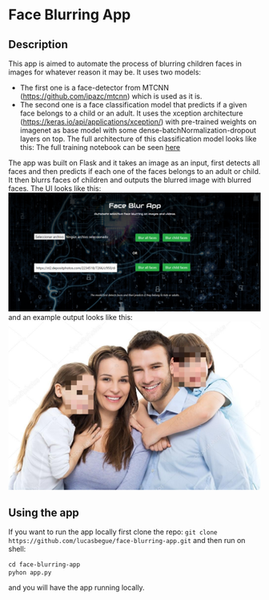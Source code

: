 # Face Blurring App


## Description
This app is aimed to automate the process of blurring children faces in images for 
whatever reason it may be. It uses two models: 
* The first one is a face-detector from MTCNN (https://github.com/ipazc/mtcnn) which
is used as it is.
* The second one is a face classification model that predicts if a given face belongs
to a child or an adult. It uses the xception architecture 
(https://keras.io/api/applications/xception/) with pre-trained weights on imagenet as
base model with some dense-batchNormalization-dropout layers on top. The full 
architecture of this classification model looks like this: 
The full training notebook can be seen [here](http://github.com/lucasbegue/face-blurring-app/training/training.ipynb)


The app was built on Flask and it takes an image as an input, first detects all faces
and then predicts if each one of the faces belongs to an adult or child. It then blurrs 
faces of children and outputs the blurred image with blurred faces. 
The UI looks like this: 
![UI image](/static/exampleUI.png)
and an example output looks like this:
![Example Image](/static/blurred/blurred.jpg)

## Using the app
If you want to run the app locally first clone the repo:
`git clone https://github.com/lucasbegue/face-blurring-app.git`
and then run on shell:
```
cd face-blurring-app
pyhon app.py
```
and you will have the app running locally.


